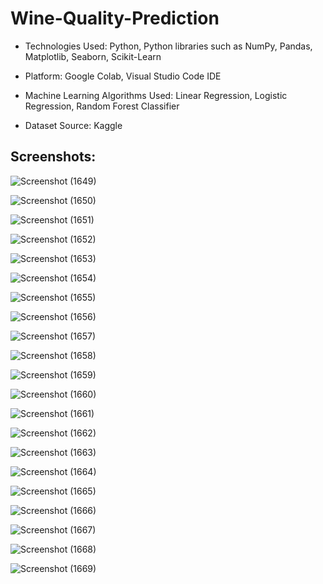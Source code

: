 <h1>Wine-Quality-Prediction</h1>

* Technologies Used: Python, Python libraries such as NumPy, Pandas, Matplotlib, Seaborn, Scikit-Learn

* Platform: Google Colab, Visual Studio Code IDE

* Machine Learning Algorithms Used: Linear Regression, Logistic Regression, Random Forest Classifier

* Dataset Source: Kaggle

<h2>Screenshots:</h2>
  
![Screenshot (1649)](https://github.com/DebajyotiTalukder2001/Bharat_Intern-MLRepo/assets/136104351/c0459274-07da-4993-b06d-68f21999715f)



![Screenshot (1650)](https://github.com/DebajyotiTalukder2001/Bharat_Intern-MLRepo/assets/136104351/a4363df5-0e29-473b-931b-d6f75ccde4fc)



![Screenshot (1651)](https://github.com/DebajyotiTalukder2001/Bharat_Intern-MLRepo/assets/136104351/b34cbf97-78fa-49aa-864b-e99322325610)


![Screenshot (1652)](https://github.com/DebajyotiTalukder2001/Bharat_Intern-MLRepo/assets/136104351/d5917c06-6d5e-4192-b284-0b620873ac05)


![Screenshot (1653)](https://github.com/DebajyotiTalukder2001/Bharat_Intern-MLRepo/assets/136104351/d84c9bf5-8f98-4ba3-8253-8464fe61cf26)



![Screenshot (1654)](https://github.com/DebajyotiTalukder2001/Bharat_Intern-MLRepo/assets/136104351/ecc3b9a9-ef7b-454e-8973-b2acad0fb89c)


![Screenshot (1655)](https://github.com/DebajyotiTalukder2001/Bharat_Intern-MLRepo/assets/136104351/18aa61e5-e485-4774-8f3a-5347d33bfc87)



![Screenshot (1656)](https://github.com/DebajyotiTalukder2001/Bharat_Intern-MLRepo/assets/136104351/f5b2646b-55b3-4ed5-8c27-6e49ba146b29)



![Screenshot (1657)](https://github.com/DebajyotiTalukder2001/Bharat_Intern-MLRepo/assets/136104351/56801694-770e-45e5-afdf-f8e957253d8d)



![Screenshot (1658)](https://github.com/DebajyotiTalukder2001/Bharat_Intern-MLRepo/assets/136104351/bf2ac749-2b4d-422d-b5c7-8f1fa2af5d18)



![Screenshot (1659)](https://github.com/DebajyotiTalukder2001/Bharat_Intern-MLRepo/assets/136104351/4aa79dfb-13b8-4981-b40f-6ab2a7a3caac)


![Screenshot (1660)](https://github.com/DebajyotiTalukder2001/Bharat_Intern-MLRepo/assets/136104351/0f9685ad-fe72-418f-85f7-227a8d15d562)


![Screenshot (1661)](https://github.com/DebajyotiTalukder2001/Bharat_Intern-MLRepo/assets/136104351/5876c08d-0a79-4f55-bb47-b95d18a9980e)



![Screenshot (1662)](https://github.com/DebajyotiTalukder2001/Bharat_Intern-MLRepo/assets/136104351/80378c6a-9200-453e-bc48-8aa3273452d9)


![Screenshot (1663)](https://github.com/DebajyotiTalukder2001/Bharat_Intern-MLRepo/assets/136104351/e549c466-2e47-4d1d-b2fc-4f8eb3e46380)


![Screenshot (1664)](https://github.com/DebajyotiTalukder2001/Bharat_Intern-MLRepo/assets/136104351/8173b9db-2503-424b-bba0-5e2328b6e4fb)



![Screenshot (1665)](https://github.com/DebajyotiTalukder2001/Bharat_Intern-MLRepo/assets/136104351/daee4446-149e-44b6-a36d-f800aeb02d49)




![Screenshot (1666)](https://github.com/DebajyotiTalukder2001/Bharat_Intern-MLRepo/assets/136104351/2ba87906-a490-4c22-b292-e2459664194d)


![Screenshot (1667)](https://github.com/DebajyotiTalukder2001/Bharat_Intern-MLRepo/assets/136104351/275d40c5-654f-4e53-87e0-10c8daab05be)


![Screenshot (1668)](https://github.com/DebajyotiTalukder2001/Bharat_Intern-MLRepo/assets/136104351/38c64554-0b52-418f-b50c-52b32e25092e)




![Screenshot (1669)](https://github.com/DebajyotiTalukder2001/Bharat_Intern-MLRepo/assets/136104351/76eca258-39e6-4008-b8c4-a389b4cab258)

































